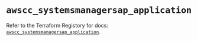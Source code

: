 # `awscc_systemsmanagersap_application`

Refer to the Terraform Registory for docs: [`awscc_systemsmanagersap_application`](https://registry.terraform.io/providers/hashicorp/awscc/0.70.0/docs/resources/systemsmanagersap_application).
